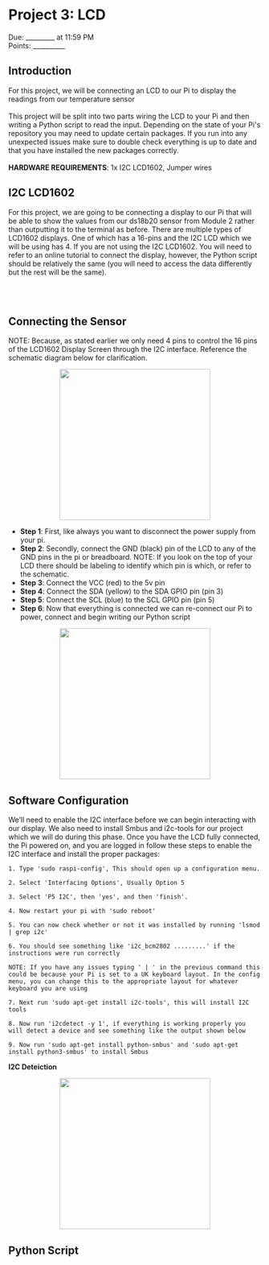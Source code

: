 
# Project 3: LCD
Due: _________ at 11:59 PM <br>
Points: __________


## Introduction
For this project, we will be connecting an LCD to our Pi to display the readings from our temperature sensor
<br><br>
This project will be split into two parts wiring the LCD to your Pi and then writing a Python script to read the input. Depending on the state of your Pi's repository you may need to update certain packages. If you run into any unexpected issues make sure to double check everything is up to date and that you have installed the new packages correctly.
<br><br>
**HARDWARE REQUIREMENTS**: 1x I2C LCD1602, Jumper wires

## I2C LCD1602
For this project, we are going to be connecting a display to our Pi that will be able to show the values from our ds18b20 sensor from Module 2 rather than outputting it to the terminal as before. There are multiple types of LCD1602 displays. One of which has a 16-pins and the I2C LCD which we will be using has 4. If you are not using the I2C LCD1602. You will need to refer to an online tutorial to connect the display, however, the Python script should be relatively the same (you will need to access the data differently but the rest will be the same).

<br><br>

## Connecting the Sensor
NOTE: Because, as stated earlier we only need 4 pins to control the 16 pins of the LCD1602 Display Screen through the I2C interface. Reference the schematic diagram below for clarification.

<p align="center">
  <img src="https://github.com/brhn-4/INTAG-RasPi-Modules/assets/71796616/8c6eab57-d3c9-43af-b147-baeaaf5cfbe7" width="300" />
</p>

- **Step 1**: First, like always you want to disconnect the power supply from your pi.
- **Step 2**: Secondly, connect the GND (black) pin of the LCD to any of the GND pins in the pi or breadboard. NOTE: If you look on the top of your LCD there should be labeling to identify which pin is which, or refer to the schematic.
- **Step 3**: Connect the VCC (red) to the 5v pin
- **Step 4**: Connect the SDA (yellow) to the SDA GPIO pin (pin 3)
- **Step 5**: Connect the SCL (blue) to the SCL GPIO pin (pin 5)
- **Step 6**: Now that everything is connected we can re-connect our Pi to power, connect and begin writing our Python script

<p align="center">
  <img src="https://github.com/brhn-4/INTAG-RasPi-Modules/assets/71796616/b508481a-e04e-4d97-b29e-a30babcb91f7" width="300" />
</p>


## Software Configuration

We’ll need to enable the I2C interface before we can begin interacting with our display. We also need to install Smbus and i2c-tools for our project which we will do during this phase. Once you have the LCD fully connected, the Pi powered on, and you are logged in follow these steps to enable the I2C interface and install the proper packages:

```
1. Type 'sudo raspi-config', This should open up a configuration menu.

2. Select 'Interfacing Options', Usually Option 5 

3. Select 'P5 I2C', then 'yes', and then 'finish'.   

4. Now restart your pi with 'sudo reboot'

5. You can now check whether or not it was installed by running 'lsmod | grep i2c'

6. You should see something like 'i2c_bcm2802 .........' if the instructions were run correctly

NOTE: If you have any issues typing ' | ' in the previous command this could be because your Pi is set to a UK keyboard layout. In the config menu, you can change this to the appropriate layout for whatever keyboard you are using

7. Next run 'sudo apt-get install i2c-tools', this will install I2C tools

8. Now run 'i2cdetect -y 1', if everything is working properly you will detect a device and see something like the output shown below

9. Now run 'sudo apt-get install python-smbus' and 'sudo apt-get install python3-smbus' to install Smbus
```
**I2C Deteiction**
<p align="center">
  <img src="https://github.com/brhn-4/INTAG-RasPi-Modules/assets/71796616/9bc39931-da31-4c94-9696-aab6f768fdc7" width="300" />
</p>



## Python Script






















